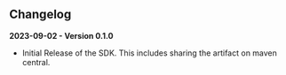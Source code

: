 ## Changelog

**2023-09-02 - Version 0.1.0**
- Initial Release of the SDK. This includes sharing the artifact on maven central.